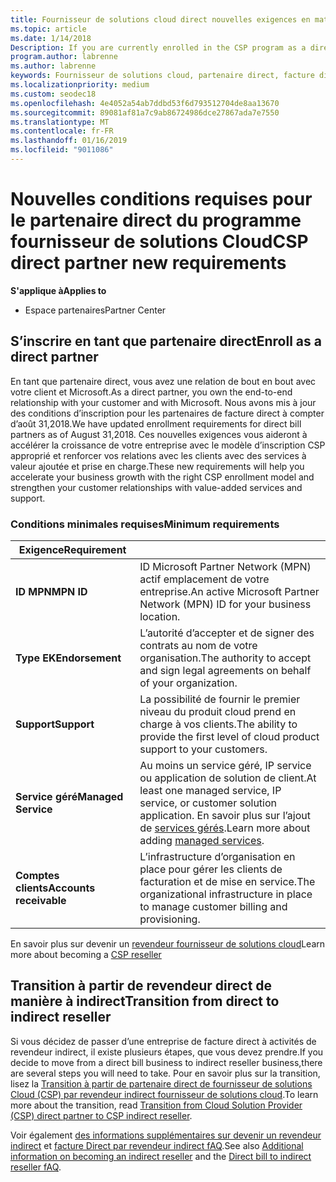 ```yaml
---
title: Fournisseur de solutions cloud direct nouvelles exigences en matière de partenaire | L’espace partenaires
ms.topic: article
ms.date: 1/14/2018
Description: If you are currently enrolled in the CSP program as a direct partner, you should prepare to meet these updated support and services requirements.
program.author: labrenne
ms.author: labrenne
keywords: Fournisseur de solutions cloud, partenaire direct, facture direct, configuration requise
ms.localizationpriority: medium
ms.custom: seodec18
ms.openlocfilehash: 4e4052a54ab7ddbd53f6d793512704de8aa13670
ms.sourcegitcommit: 89081af81a7c9ab86724986dce27867ada7e7550
ms.translationtype: MT
ms.contentlocale: fr-FR
ms.lasthandoff: 01/16/2019
ms.locfileid: "9011086"
---
```

# <a name="csp-direct-partner-new-requirements"></a><span data-ttu-id="005fe-103">Nouvelles conditions requises pour le partenaire direct du programme fournisseur de solutions Cloud</span><span class="sxs-lookup"><span data-stu-id="005fe-103">CSP direct partner new requirements</span></span>

**<span data-ttu-id="005fe-104">S'applique à</span><span class="sxs-lookup"><span data-stu-id="005fe-104">Applies to</span></span>**

- <span data-ttu-id="005fe-105">Espace partenaires</span><span class="sxs-lookup"><span data-stu-id="005fe-105">Partner Center</span></span>

## <a name="enroll-as-a-direct-partner"></a><span data-ttu-id="005fe-106">S’inscrire en tant que partenaire direct</span><span class="sxs-lookup"><span data-stu-id="005fe-106">Enroll as a direct partner</span></span>

<span data-ttu-id="005fe-107">En tant que partenaire direct, vous avez une relation de bout en bout avec votre client et Microsoft.</span><span class="sxs-lookup"><span data-stu-id="005fe-107">As a direct partner, you own the end-to-end relationship with your customer and with Microsoft.</span></span> <span data-ttu-id="005fe-108">Nous avons mis à jour des conditions d’inscription pour les partenaires de facture direct à compter d’août 31,2018.</span><span class="sxs-lookup"><span data-stu-id="005fe-108">We have updated enrollment requirements for direct bill partners as of August 31,2018.</span></span> <span data-ttu-id="005fe-109">Ces nouvelles exigences vous aideront à accélérer la croissance de votre entreprise avec le modèle d’inscription CSP approprié et renforcer vos relations avec les clients avec des services à valeur ajoutée et prise en charge.</span><span class="sxs-lookup"><span data-stu-id="005fe-109">These new requirements will help you accelerate your business growth with the right CSP enrollment model and strengthen your customer relationships with value-added services and support.</span></span> 

### <a name="minimum-requirements"></a><span data-ttu-id="005fe-110">Conditions minimales requises</span><span class="sxs-lookup"><span data-stu-id="005fe-110">Minimum requirements</span></span>

|**<span data-ttu-id="005fe-111">Exigence</span><span class="sxs-lookup"><span data-stu-id="005fe-111">Requirement</span></span>**|                             |
|--------------------------------|--------------------------------------------------------------|
|**<span data-ttu-id="005fe-112">ID MPN</span><span class="sxs-lookup"><span data-stu-id="005fe-112">MPN ID</span></span>**   |<span data-ttu-id="005fe-113">ID Microsoft Partner Network (MPN) actif emplacement de votre entreprise.</span><span class="sxs-lookup"><span data-stu-id="005fe-113">An active Microsoft Partner Network (MPN) ID for your business location.</span></span>   |
|**<span data-ttu-id="005fe-114">Type EK</span><span class="sxs-lookup"><span data-stu-id="005fe-114">Endorsement</span></span>**   |<span data-ttu-id="005fe-115">L’autorité d’accepter et de signer des contrats au nom de votre organisation.</span><span class="sxs-lookup"><span data-stu-id="005fe-115">The authority to accept and sign legal agreements on behalf of your organization.</span></span>|
|**<span data-ttu-id="005fe-116">Support</span><span class="sxs-lookup"><span data-stu-id="005fe-116">Support</span></span>**   |<span data-ttu-id="005fe-117">La possibilité de fournir le premier niveau du produit cloud prend en charge à vos clients.</span><span class="sxs-lookup"><span data-stu-id="005fe-117">The ability to provide the first level of cloud product support to your customers.</span></span>|
|**<span data-ttu-id="005fe-118">Service géré</span><span class="sxs-lookup"><span data-stu-id="005fe-118">Managed Service</span></span>**   |<span data-ttu-id="005fe-119">Au moins un service géré, IP service ou application de solution de client.</span><span class="sxs-lookup"><span data-stu-id="005fe-119">At least one managed service, IP service, or customer solution application.</span></span> <span data-ttu-id="005fe-120">En savoir plus sur l’ajout de [services gérés](https://partner.microsoft.com/en-US/business-opportunities/managed-services-provider).</span><span class="sxs-lookup"><span data-stu-id="005fe-120">Learn more about adding [managed services](https://partner.microsoft.com/en-US/business-opportunities/managed-services-provider).</span></span>|
|**<span data-ttu-id="005fe-121">Comptes clients</span><span class="sxs-lookup"><span data-stu-id="005fe-121">Accounts receivable</span></span>** |<span data-ttu-id="005fe-122">L’infrastructure d’organisation en place pour gérer les clients de facturation et de mise en service.</span><span class="sxs-lookup"><span data-stu-id="005fe-122">The organizational infrastructure in place to manage customer billing and provisioning.</span></span> 

<span data-ttu-id="005fe-123">En savoir plus sur devenir un [revendeur fournisseur de solutions cloud](https://partner.microsoft.com/cloud-solution-provider)</span><span class="sxs-lookup"><span data-stu-id="005fe-123">Learn more about becoming a [CSP reseller](https://partner.microsoft.com/cloud-solution-provider)</span></span>

## <a name="transition-from-direct-to-indirect-reseller"></a><span data-ttu-id="005fe-124">Transition à partir de revendeur direct de manière à indirect</span><span class="sxs-lookup"><span data-stu-id="005fe-124">Transition from direct to indirect reseller</span></span>

<span data-ttu-id="005fe-125">Si vous décidez de passer d’une entreprise de facture direct à activités de revendeur indirect, il existe plusieurs étapes, que vous devez prendre.</span><span class="sxs-lookup"><span data-stu-id="005fe-125">If you decide to move from a direct bill business to indirect reseller business,there are several steps you will need to take.</span></span> <span data-ttu-id="005fe-126">Pour en savoir plus sur la transition, lisez la [Transition à partir de partenaire direct de fournisseur de solutions Cloud (CSP) par revendeur indirect fournisseur de solutions cloud](transition-direct-to-indirect.md).</span><span class="sxs-lookup"><span data-stu-id="005fe-126">To learn more about the transition, read [Transition from Cloud Solution Provider (CSP) direct partner to CSP indirect reseller](transition-direct-to-indirect.md).</span></span> 

<span data-ttu-id="005fe-127">Voir également [des informations supplémentaires sur devenir un revendeur indirect](https://assetsprod.microsoft.com/csp-directbill-to-indirect-transition.pdf) et [facture Direct par revendeur indirect fAQ](http://assetsprod.microsoft.com/mpn/direct-bill-partner-faq.pdf).</span><span class="sxs-lookup"><span data-stu-id="005fe-127">See also [Additional information on becoming an indirect reseller](https://assetsprod.microsoft.com/csp-directbill-to-indirect-transition.pdf) and the [Direct bill to indirect reseller fAQ](http://assetsprod.microsoft.com/mpn/direct-bill-partner-faq.pdf).</span></span>